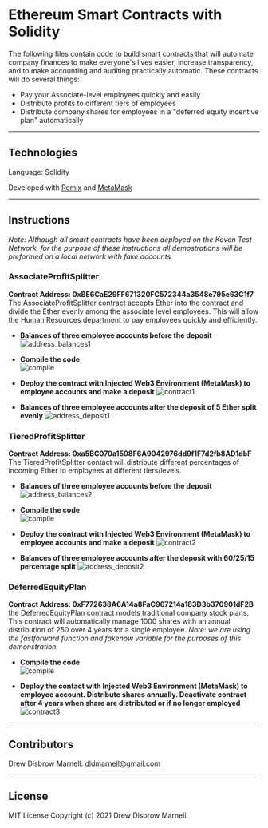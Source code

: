 # Ethereum Smart Contracts with Solidity

The following files contain code to build smart contracts that will automate company finances to make everyone's lives easier, increase transparency, and to make accounting and auditing practically automatic.  These contracts will do several things:
- Pay your Associate-level employees quickly and easily
- Distribute profits to different tiers of employees
- Distribute company shares for employees in a "deferred equity incentive plan" automatically

---

## Technologies

Language: Solidity

Developed with [Remix](https://remix.ethereum.org/) and [MetaMask](https://metamask.io/)

---

## Instructions
*Note: Although all smart contracts have been deployed on the Kovan Test Network, for the purpose of these instructions all demostrations will be preformed on a local network with fake accounts*

### AssociateProfitSplitter
**Contract Address: 0xBE6CaE29FF671320FC572344a3548e795e63C1f7**</br>
The AssociateProfitSplitter contract accepts Ether into the contract and divide the Ether evenly among the associate level employees.  This will allow the Human Resources department to pay employees quickly and efficiently.

- **Balances of three employee accounts before the deposit**
![address_balances1](Resources/contract1_balances.png)

- **Compile the code**</br>
![compile](Resources/compile.png)

- **Deploy the contract with Injected Web3 Environment (MetaMask) to employee accounts and make a deposit**
![contract1](Resources/contract1.gif)

- **Balances of three employee accounts after the deposit of 5 Ether split evenly**
![address_deposit1](Resources/contract1_deposit.png)

### TieredProfitSplitter
**Contract Address: 0xa5BC070a1508F6A9042976dd9f1F7d2fb8AD1dbF**</br>
The TieredProfitSplitter contact will distribute different percentages of incoming Ether to employees at different tiers/levels.

- **Balances of three employee accounts before the deposit**
![address_balances2](Resources/contract2_balances.png)

- **Compile the code**</br>
![compile](Resources/compile.png)

- **Deploy the contract with Injected Web3 Environment (MetaMask) to employee accounts and make a deposit**
![contract2](Resources/contract2.gif)

- **Balances of three employee accounts after the deposit with 60/25/15 percentage split**
![address_deposit2](Resources/contact2_deposit.png)

### DeferredEquityPlan
**Contract Address: 0xF772638A6A14a8FaC967214a183D3b370901dF2B**</br>
the DeferredEquityPlan contract models traditional company stock plans.  This contract will automatically manage 1000 shares with an annual distribution of 250 over 4 years for a single employee.
*Note: we are using the fastforward function and fakenow variable for the purposes of this demonstration*

- **Compile the code**</br>
![compile](Resources/compile.png)

- **Deploy the contact with Injected Web3 Environment (MetaMask) to employee account. Distribute shares annually. Deactivate contract after 4 years when share are distributed or if no longer employed**
![contract3](Resources/contract3.gif)


---

## Contributors

Drew Disbrow Marnell: dldmarnell@gmail.com

---

## License

MIT License
Copyright (c) 2021 Drew Disbrow Marnell
